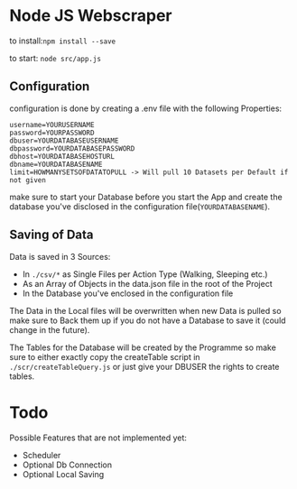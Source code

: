 # Node JS Webscraper

to install:`npm install --save`

to start: `node src/app.js`

## Configuration

configuration is done by creating a .env file with the following Properties:
```
username=YOURUSERNAME
password=YOURPASSWORD
dbuser=YOURDATABASEUSERNAME
dbpassword=YOURDATABASEPASSWORD
dbhost=YOURDATABASEHOSTURL
dbname=YOURDATABASENAME
limit=HOWMANYSETSOFDATATOPULL -> Will pull 10 Datasets per Default if not given
```

make sure to start your Database before you start the App and create the database you've disclosed
in the configuration file(`YOURDATABASENAME`).

## Saving of Data
Data is saved in 3 Sources:
+ In `./csv/*` as Single Files per Action Type (Walking, Sleeping etc.)
+ As an Array of Objects in the data.json file in the root of the Project
+ In the Database you've enclosed in the configuration file

The Data in the Local files will be overwritten when new Data is pulled so make sure to Back them up if 
you do not have a Database to save it (could change in the future).

The Tables for the Database will be created by the Programme so make sure to either exactly copy the createTable script in `./scr/createTableQuery.js`
or just give your DBUSER the rights to create tables.

# Todo
Possible Features that are not implemented yet:
+ Scheduler
+ Optional Db Connection
+ Optional Local Saving
